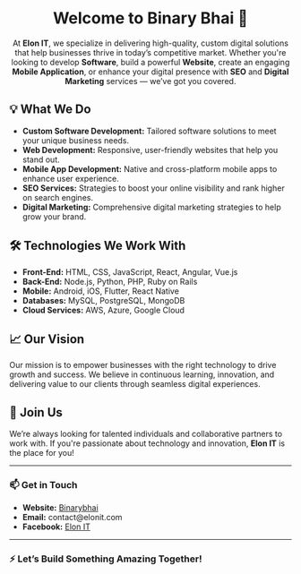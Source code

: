 <h1 align="center">Welcome to Binary Bhai 🚀</h1>

<p align="center">
At <strong>Elon IT</strong>, we specialize in delivering high-quality, custom digital solutions that help businesses thrive in today’s competitive market. Whether you're looking to develop <strong>Software</strong>, build a powerful <strong>Website</strong>, create an engaging <strong>Mobile Application</strong>, or enhance your digital presence with <strong>SEO</strong> and <strong>Digital Marketing</strong> services — we’ve got you covered.
</p>

<h2>💡 What We Do</h2>

<ul>
  <li><strong>Custom Software Development:</strong> Tailored software solutions to meet your unique business needs.</li>
  <li><strong>Web Development:</strong> Responsive, user-friendly websites that help you stand out.</li>
  <li><strong>Mobile App Development:</strong> Native and cross-platform mobile apps to enhance user experience.</li>
  <li><strong>SEO Services:</strong> Strategies to boost your online visibility and rank higher on search engines.</li>
  <li><strong>Digital Marketing:</strong> Comprehensive digital marketing strategies to help grow your brand.</li>
</ul>

<h2>🛠 Technologies We Work With</h2>

<ul>
  <li><strong>Front-End:</strong> HTML, CSS, JavaScript, React, Angular, Vue.js</li>
  <li><strong>Back-End:</strong> Node.js, Python, PHP, Ruby on Rails</li>
  <li><strong>Mobile:</strong> Android, iOS, Flutter, React Native</li>
  <li><strong>Databases:</strong> MySQL, PostgreSQL, MongoDB</li>
  <li><strong>Cloud Services:</strong> AWS, Azure, Google Cloud</li>
</ul>

<h2>📈 Our Vision</h2>

<p>
Our mission is to empower businesses with the right technology to drive growth and success. We believe in continuous learning, innovation, and delivering value to our clients through seamless digital experiences.
</p>

<h2>🤝 Join Us</h2>

<p>We’re always looking for talented individuals and collaborative partners to work with. If you're passionate about technology and innovation, <strong>Elon IT</strong> is the place for you!</p>

---

<h3>📫 Get in Touch</h3>

<ul>
  <li><strong>Website:</strong> <a href="https://binarybhai.com">Binarybhai</a></li>
  <li><strong>Email:</strong> contact@elonit.com</li>
  <li><strong>Facebook:</strong> <a href="https://www.facebook.com/profile.php?id=61567325396391">Elon IT</a></li>
</ul>

---

<h3>⚡ Let’s Build Something Amazing Together!</h3>
